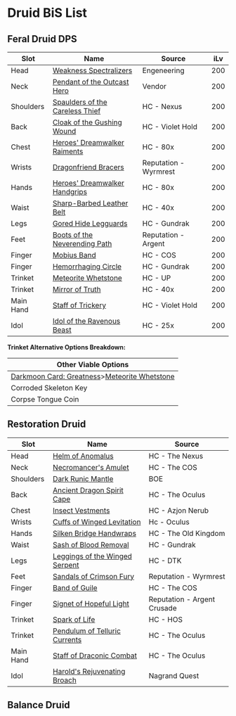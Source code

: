 # Druid BiS List
## Feral Druid DPS
|  Slot           | Name                                                                                   | Source                     | iLv                        |
|-----------------|----------------------------------------------------------------------------------------|----------------------------|----------------------------|
| Head            | [Weakness Spectralizers](https://wotlk.evowow.com/?item=42550)                         | Engeneering                | 200                        |
| Neck            | [Pendant of the Outcast Hero](https://wotlk.evowow.com/?item=40678)                    | Vendor                     | 200                        |
| Shoulders       | [Spaulders of the Careless Thief](https://wotlk.evowow.com/?item=37139)                | HC - Nexus                 | 200                        |
| Back            | [Cloak of the Gushing Wound](https://wotlk.evowow.com/?item=43406)                     | HC - Violet Hold           | 200                        |
| Chest           | [Heroes' Dreamwalker Raiments](https://wotlk.evowow.com/?item=39554)                   | HC - 80x                   | 200                        |
| Wrists          | [Dragonfriend Bracers](https://wotlk.evowow.com/?item=44203)                           | Reputation - Wyrmrest      | 200                        |
| Hands           | [Heroes' Dreamwalker Handgrips](https://wotlk.evowow.com/?item=39557)                  | HC - 80x                   | 200                        |
| Waist           | [Sharp-Barbed Leather Belt](https://wotlk.evowow.com/?item=37194)                      | HC - 40x                   | 200                        |
| Legs            | [Gored Hide Legguards](https://wotlk.evowow.com/?item=37644)                           | HC - Gundrak               | 200                        |
| Feet            | [Boots of the Neverending Path](https://wotlk.evowow.com/?item=44297)                  | Reputation - Argent        | 200                        |
| Finger          | [Mobius Band](https://wotlk.evowow.com/?item=37685)                                    | HC - COS                   | 200                        |
| Finger          | [Hemorrhaging Circle](https://wotlk.evowow.com/?item=37642)                            | HC - Gundrak               | 200                        |
| Trinket         | [Meteorite Whetstone](https://wotlk.evowow.com/?item=37390)                            | HC - UP                    | 200                        |
| Trinket         | [Mirror of Truth](https://wotlk.evowow.com/?item=40684)                                | HC - 40x                   | 200                        |
| Main Hand       | [Staff of Trickery](https://wotlk.evowow.com/?item=37883)                              | HC - Violet Hold           | 200                        |
| Idol            | [Idol of the Ravenous Beast](https://wotlk.evowow.com/?item=40713)                     | HC - 25x                   | 200                        |

**Trinket Alternative Options Breakdown:**

|  Other Viable Options    |
|--------------------------|
| [Darkmoon Card: Greatness](https://wotlk.evowow.com/?item=44253)>[Meteorite Whetstone](https://wotlk.evowow.com/?item=37390)    |
| Corroded Skeleton Key    |
| Corpse Tongue Coin       |

## Restoration Druid
|  Slot           | Name                                                                                   | Source                     |
|-----------------|----------------------------------------------------------------------------------------|----------------------------|
| Head            | [Helm of Anomalus](https://wotlk.evowow.com/?item=37149)                               | HC - The Nexus             |
| Neck            | [Necromancer's Amulet](https://wotlk.evowow.com/?item=40678)                           | HC - The COS               |
| Shoulders       | [Dark Runic Mantle](https://wotlk.evowow.com/?item=37673)                              | BOE                        |
| Back            | [Ancient Dragon Spirit Cape](https://wotlk.evowow.com/?item=37291)                     | HC - The Oculus            |
| Chest           | [Insect Vestments](https://wotlk.evowow.com/?item=37236)                               | HC - Azjon Nerub           |
| Wrists          | [Cuffs of Winged Levitation](https://wotlk.evowow.com/?item=37361)                     | Hc - Oculus                |
| Hands           | [Silken Bridge Handwraps](https://wotlk.evowow.com/?item=43287)                        | HC - The Old Kingdom       |
| Waist           | [Sash of Blood Removal](https://wotlk.evowow.com/?item=37643)                          | HC - Gundrak               |
| Legs            | [Leggings of the Winged Serpent](https://wotlk.evowow.com/?item=37791)                 | HC - DTK                   |
| Feet            | [Sandals of Crimson Fury](https://wotlk.evowow.com/?item=44202)                        | Reputation - Wyrmrest      |
| Finger          | [Band of Guile](https://wotlk.evowow.com/?item=37694)                                  | HC - The COS               |
| Finger          | [Signet of Hopeful Light](https://wotlk.evowow.com/?item=37642)                        | Reputation - Argent Crusade|
| Trinket         | [Spark of Life](https://wotlk.evowow.com/?item=37657)                                  | HC - HOS                   |
| Trinket         | [Pendulum of Telluric Currents](https://wotlk.evowow.com/?item=37264)                  | HC - The Oculus            |
| Main Hand       | [Staff of Draconic Combat](https://wotlk.evowow.com/?item=37360)                       | HC - The Oculus            |
| Idol            | [Harold's Rejuvenating Broach](https://wotlk.evowow.com/?item=25643)                   | Nagrand Quest              |

## Balance Druid
